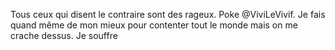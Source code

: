 Tous ceux qui disent le contraire sont des rageux. Poke @ViviLeVivif. 
Je fais quand même de mon mieux pour contenter tout le monde mais on me crache dessus. Je souffre

